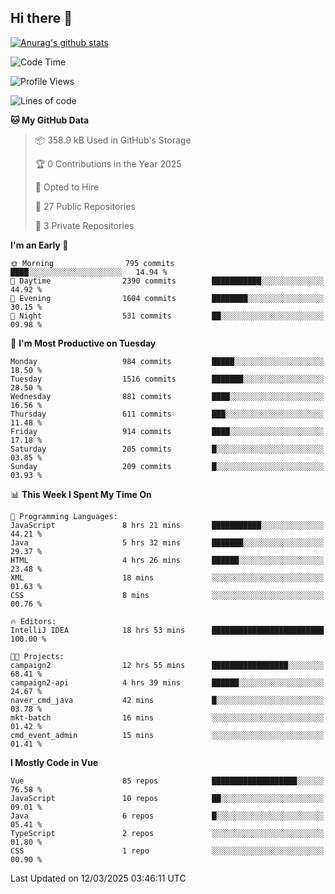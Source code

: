 ## Hi there 👋

[![Anurag's github stats](https://github-readme-stats.vercel.app/api?username=Songwonseok)](https://github.com/anuraghazra/github-readme-stats)



<!--START_SECTION:waka-->
![Code Time](http://img.shields.io/badge/Code%20Time-3%2C301%20hrs%2017%20mins-blue)

![Profile Views](http://img.shields.io/badge/Profile%20Views-0-blue)

![Lines of code](https://img.shields.io/badge/From%20Hello%20World%20I%27ve%20Written-34.8%20million%20lines%20of%20code-blue)

**🐱 My GitHub Data** 

> 📦 358.9 kB Used in GitHub's Storage 
 > 
> 🏆 0 Contributions in the Year 2025
 > 
> 💼 Opted to Hire
 > 
> 📜 27 Public Repositories 
 > 
> 🔑 3 Private Repositories 
 > 
**I'm an Early 🐤** 

```text
🌞 Morning                795 commits         ████░░░░░░░░░░░░░░░░░░░░░   14.94 % 
🌆 Daytime                2390 commits        ███████████░░░░░░░░░░░░░░   44.92 % 
🌃 Evening                1604 commits        ████████░░░░░░░░░░░░░░░░░   30.15 % 
🌙 Night                  531 commits         ██░░░░░░░░░░░░░░░░░░░░░░░   09.98 % 
```
📅 **I'm Most Productive on Tuesday** 

```text
Monday                   984 commits         █████░░░░░░░░░░░░░░░░░░░░   18.50 % 
Tuesday                  1516 commits        ███████░░░░░░░░░░░░░░░░░░   28.50 % 
Wednesday                881 commits         ████░░░░░░░░░░░░░░░░░░░░░   16.56 % 
Thursday                 611 commits         ███░░░░░░░░░░░░░░░░░░░░░░   11.48 % 
Friday                   914 commits         ████░░░░░░░░░░░░░░░░░░░░░   17.18 % 
Saturday                 205 commits         █░░░░░░░░░░░░░░░░░░░░░░░░   03.85 % 
Sunday                   209 commits         █░░░░░░░░░░░░░░░░░░░░░░░░   03.93 % 
```


📊 **This Week I Spent My Time On** 

```text
💬 Programming Languages: 
JavaScript               8 hrs 21 mins       ███████████░░░░░░░░░░░░░░   44.21 % 
Java                     5 hrs 32 mins       ███████░░░░░░░░░░░░░░░░░░   29.37 % 
HTML                     4 hrs 26 mins       ██████░░░░░░░░░░░░░░░░░░░   23.48 % 
XML                      18 mins             ░░░░░░░░░░░░░░░░░░░░░░░░░   01.63 % 
CSS                      8 mins              ░░░░░░░░░░░░░░░░░░░░░░░░░   00.76 % 

🔥 Editors: 
IntelliJ IDEA            18 hrs 53 mins      █████████████████████████   100.00 % 

🐱‍💻 Projects: 
campaign2                12 hrs 55 mins      █████████████████░░░░░░░░   68.41 % 
campaign2-api            4 hrs 39 mins       ██████░░░░░░░░░░░░░░░░░░░   24.67 % 
naver_cmd_java           42 mins             █░░░░░░░░░░░░░░░░░░░░░░░░   03.78 % 
mkt-batch                16 mins             ░░░░░░░░░░░░░░░░░░░░░░░░░   01.42 % 
cmd_event_admin          15 mins             ░░░░░░░░░░░░░░░░░░░░░░░░░   01.41 % 
```

**I Mostly Code in Vue** 

```text
Vue                      85 repos            ███████████████████░░░░░░   76.58 % 
JavaScript               10 repos            ██░░░░░░░░░░░░░░░░░░░░░░░   09.01 % 
Java                     6 repos             █░░░░░░░░░░░░░░░░░░░░░░░░   05.41 % 
TypeScript               2 repos             ░░░░░░░░░░░░░░░░░░░░░░░░░   01.80 % 
CSS                      1 repo              ░░░░░░░░░░░░░░░░░░░░░░░░░   00.90 % 
```




 Last Updated on 12/03/2025 03:46:11 UTC
<!--END_SECTION:waka-->
